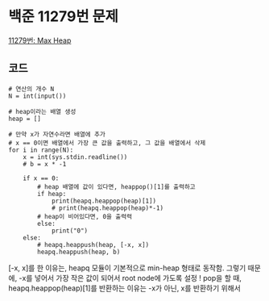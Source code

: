 # 백준 11279번 문제

[11279번: Max Heap](https://www.acmicpc.net/problem/11279)

## 코드
```
# 연산의 개수 N
N = int(input())

# heap이라는 배열 생성
heap = []

# 만약 x가 자연수라면 배열에 추가
# x == 0이면 배열에서 가장 큰 값을 출력하고, 그 값을 배열에서 삭제
for i in range(N):
    x = int(sys.stdin.readline())
    # b = x * -1

    if x == 0:
        # heap 배열에 값이 있다면, heappop()[1]를 출력하고
        if heap:
            print(heapq.heappop(heap)[1])
            # print(heapq.heappop(heap)*-1)
        # heap이 비어있다면, 0을 출력력
        else:
            print("0")
    else:
        # heapq.heappush(heap, [-x, x])
        heapq.heappush(heap, b)
```
[-x, x]를 한 이유는, heapq 모듈이 기본적으로 min-heap 형태로 동작함.
그렇기 때문에, -x를 넣어서 가장 작은 값이 되어서 root node에 가도록 설정 !
pop을 할 때, heapq.heappop(heap)[1]를 반환하는 이유는 -x가 아닌, x를 반환하기 위해서
